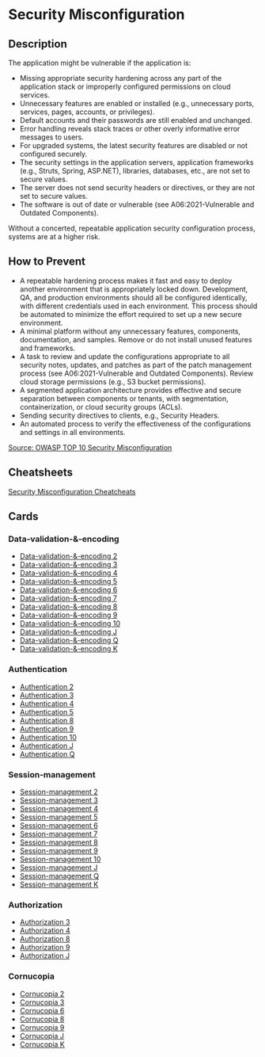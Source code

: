 # Security Misconfiguration
## Description
The application might be vulnerable if the application is:

- Missing appropriate security hardening across any part of the application stack or improperly configured permissions on cloud services.
- Unnecessary features are enabled or installed (e.g., unnecessary ports, services, pages, accounts, or privileges).
- Default accounts and their passwords are still enabled and unchanged.
- Error handling reveals stack traces or other overly informative error messages to users.
- For upgraded systems, the latest security features are disabled or not configured securely.
- The security settings in the application servers, application frameworks (e.g., Struts, Spring, ASP.NET), libraries, databases, etc., are not set to secure values.
- The server does not send security headers or directives, or they are not set to secure values.
- The software is out of date or vulnerable (see A06:2021-Vulnerable and Outdated Components).

Without a concerted, repeatable application security configuration process, systems are at a higher risk.

## How to Prevent
- A repeatable hardening process makes it fast and easy to deploy another environment that is appropriately locked down. Development, QA, and production environments should all be configured identically, with different credentials used in each environment. This process should be automated to minimize the effort required to set up a new secure environment.
- A minimal platform without any unnecessary features, components, documentation, and samples. Remove or do not install unused features and frameworks.
- A task to review and update the configurations appropriate to all security notes, updates, and patches as part of the patch management process (see A06:2021-Vulnerable and Outdated Components). Review cloud storage permissions (e.g., S3 bucket permissions).
- A segmented application architecture provides effective and secure separation between components or tenants, with segmentation, containerization, or cloud security groups (ACLs).
- Sending security directives to clients, e.g., Security Headers.
- An automated process to verify the effectiveness of the configurations and settings in all environments.

[Source: OWASP TOP 10 Security Misconfiguration](https://owasp.org/Top10/A05_2021-Security_Misconfiguration/)

## Cheatsheets
[Security Misconfiguration Cheatcheats](https://cheatsheetseries.owasp.org/IndexTopTen.html#a052021-security-misconfiguration)

## Cards
### Data-validation-&-encoding
- [Data-validation-&-encoding 2](/cards/VE2)
- [Data-validation-&-encoding 3](/cards/VE3)
- [Data-validation-&-encoding 4](/cards/VE4)
- [Data-validation-&-encoding 5](/cards/VE5)
- [Data-validation-&-encoding 6](/cards/VE6)
- [Data-validation-&-encoding 7](/cards/VE7)
- [Data-validation-&-encoding 8](/cards/VE8)
- [Data-validation-&-encoding 9](/cards/VE9)
- [Data-validation-&-encoding 10](/cards/VEX)
- [Data-validation-&-encoding J](/cards/VEJ)
- [Data-validation-&-encoding Q](/cards/VEQ)
- [Data-validation-&-encoding K](/cards/VEK)

### Authentication
- [Authentication 2](/cards/AT2)
- [Authentication 3](/cards/AT3)
- [Authentication 4](/cards/AT4)
- [Authentication 5](/cards/AT5)
- [Authentication 8](/cards/AT8)
- [Authentication 9](/cards/AT9)
- [Authentication 10](/cards/ATX)
- [Authentication J](/cards/ATJ)
- [Authentication Q](/cards/ATQ)

### Session-management
- [Session-management 2](/cards/SM2)
- [Session-management 3](/cards/SM3)
- [Session-management 4](/cards/SM4)
- [Session-management 5](/cards/SM5)
- [Session-management 6](/cards/SM6)
- [Session-management 7](/cards/SM7)
- [Session-management 8](/cards/SM8)
- [Session-management 9](/cards/SM9)
- [Session-management 10](/cards/SMX)
- [Session-management J](/cards/SMJ)
- [Session-management Q](/cards/SMQ)
- [Session-management K](/cards/SMK)

### Authorization
- [Authorization 3](/cards/AZ3)
- [Authorization 4](/cards/AZ4)
- [Authorization 8](/cards/AZ8)
- [Authorization 9](/cards/AZ9)
- [Authorization J](/cards/AZJ)

### Cornucopia
- [Cornucopia 2](/cards/C2)
- [Cornucopia 3](/cards/C3)
- [Cornucopia 6](/cards/C6)
- [Cornucopia 8](/cards/C8)
- [Cornucopia 9](/cards/C9)
- [Cornucopia J](/cards/CJ)
- [Cornucopia K](/cards/CK)
